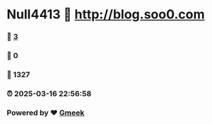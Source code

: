 # Null4413 :link: http://blog.soo0.com 
### :page_facing_up: [3](http://blog.soo0.com/tag.html) 
### :speech_balloon: 0 
### :hibiscus: 1327 
### :alarm_clock: 2025-03-16 22:56:58 
### Powered by :heart: [Gmeek](https://github.com/Meekdai/Gmeek)
